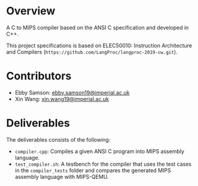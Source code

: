 # Overview
A C to MIPS compiler based on the ANSI C specification and developed in C++. 

This project specifications is based on ELEC50010: Instruction Architecture and Compilers (`https://github.com/LangProc/langproc-2019-cw.git`).

# Contributors

- Ebby Samson: ebby.samson19@imperial.ac.uk
- Xin Wang: xin.wang19@imperial.ac.uk

# Deliverables

The deliverables consists of the following:
- `compiler.cpp`: Compiles a given ANSI C program into MIPS assembly language.
- `test_compiler.sh`: A testbench for the compiler that uses the test cases in the `compiler_tests` folder and compares the generated MIPS assembly language with MIPS-QEMU. 
